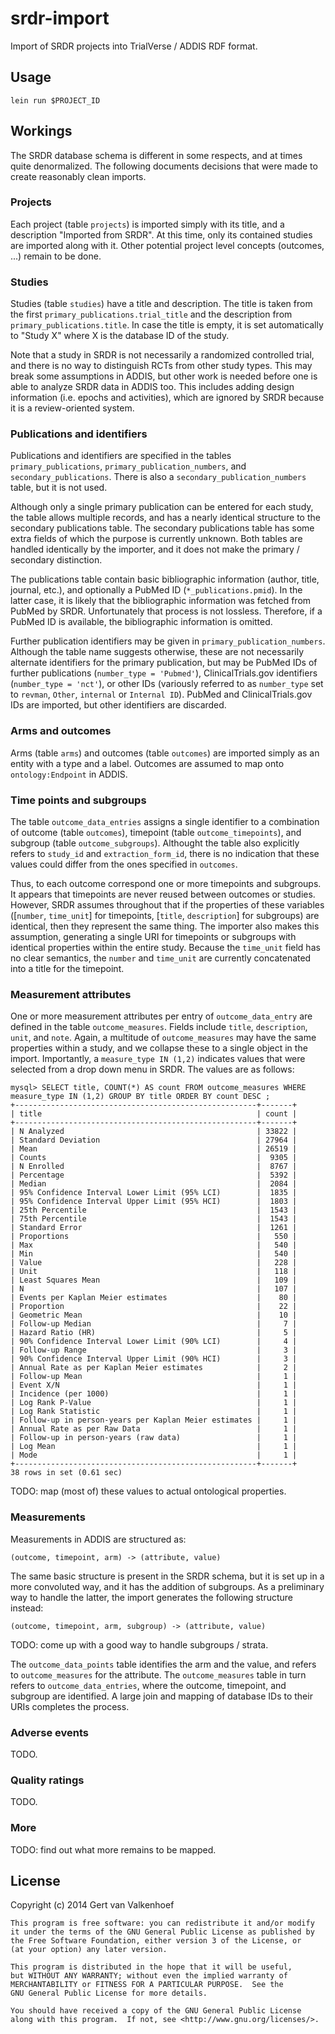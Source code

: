 # srdr-import

Import of SRDR projects into TrialVerse / ADDIS RDF format.

## Usage

`lein run $PROJECT_ID`

## Workings

The SRDR database schema is different in some respects, and at times quite denormalized. The following documents decisions that were made to create reasonably clean imports.

### Projects

Each project (table `projects`) is imported simply with its title, and a description "Imported from SRDR". At this time, only its contained studies are imported along with it. Other potential project level concepts (outcomes, ...) remain to be done.

### Studies

Studies (table `studies`) have a title and description. The title is taken from the first `primary_publications.trial_title` and the description from `primary_publications.title`. In case the title is empty, it is set automatically to "Study X" where X is the database ID of the study.

Note that a study in SRDR is not necessarily a randomized controlled trial, and there is no way to distinguish RCTs from other study types.
This may break some assumptions in ADDIS, but other work is needed before one is able to analyze SRDR data in ADDIS too.
This includes adding design information (i.e. epochs and activities), which are ignored by SRDR because it is a review-oriented system.

### Publications and identifiers

Publications and identifiers are specified in the tables `primary_publications`, `primary_publication_numbers`, and `secondary_publications`. There is also a `secondary_publication_numbers` table, but it is not used.

Although only a single primary publication can be entered for each study, the table allows multiple records, and has a nearly identical structure to the secondary publications table. The secondary publications table has some extra fields of which the purpose is currently unknown. Both tables are handled identically by the importer, and it does not make the primary / secondary distinction.

The publications table contain basic bibliographic information (author, title, journal, etc.), and optionally a PubMed ID (`*_publications.pmid`). In the latter case, it is likely that the bibliographic information was fetched from PubMed by SRDR. Unfortunately that process is not lossless. Therefore, if a PubMed ID is available, the bibliographic information is omitted.

Further publication identifiers may be given in `primary_publication_numbers`. Although the table name suggests otherwise, these are not necessarily alternate identifiers for the primary publication, but may be PubMed IDs of further publications (`number_type = 'Pubmed'`), ClinicalTrials.gov identifiers (`number_type = 'nct'`), or other IDs (variously referred to as `number_type` set to `revman`, `Other`, `internal` or `Internal ID`). PubMed and ClinicalTrials.gov IDs are imported, but other identifiers are discarded.

### Arms and outcomes

Arms (table `arms`) and outcomes (table `outcomes`) are imported simply as an entity with a type and a label. Outcomes are assumed to map onto `ontology:Endpoint` in ADDIS.

### Time points and subgroups

The table `outcome_data_entries` assigns a single identifier to a combination of outcome (table `outcomes`), timepoint (table `outcome_timepoints`), and subgroup (table `outcome_subgroups`). Althought the table also explicitly refers to `study_id` and `extraction_form_id`, there is no indication that these values could differ from the ones specified in `outcomes`.

Thus, to each outcome correspond one or more timepoints and subgroups. It appears that timepoints are never reused between outcomes or studies. However, SRDR assumes throughout that if the properties of these variables ([`number`, `time_unit`] for timepoints, [`title`, `description`] for subgroups) are identical, then they represent the same thing. The importer also makes this assumption, generating a single URI for timepoints or subgroups with identical properties within the entire study. Because the `time_unit` field has no clear semantics, the `number` and `time_unit` are currently concatenated into a title for the timepoint.

### Measurement attributes

One or more measurement attributes per entry of `outcome_data_entry` are defined in the table `outcome_measures`. Fields include `title`, `description`, `unit`, and `note`. Again, a multitude of `outcome_measures` may have the same properties within a study, and we collapse these to a single object in the import. Importantly, a `measure_type IN (1,2)` indicates values that were selected from a drop down menu in SRDR. The values are as follows:

    mysql> SELECT title, COUNT(*) AS count FROM outcome_measures WHERE measure_type IN (1,2) GROUP BY title ORDER BY count DESC ;
    +------------------------------------------------------+-------+
    | title                                                | count |
    +------------------------------------------------------+-------+
    | N Analyzed                                           | 33822 |
    | Standard Deviation                                   | 27964 |
    | Mean                                                 | 26519 |
    | Counts                                               |  9305 |
    | N Enrolled                                           |  8767 |
    | Percentage                                           |  5392 |
    | Median                                               |  2084 |
    | 95% Confidence Interval Lower Limit (95% LCI)        |  1835 |
    | 95% Confidence Interval Upper Limit (95% HCI)        |  1803 |
    | 25th Percentile                                      |  1543 |
    | 75th Percentile                                      |  1543 |
    | Standard Error                                       |  1261 |
    | Proportions                                          |   550 |
    | Max                                                  |   540 |
    | Min                                                  |   540 |
    | Value                                                |   228 |
    | Unit                                                 |   118 |
    | Least Squares Mean                                   |   109 |
    | N                                                    |   107 |
    | Events per Kaplan Meier estimates                    |    80 |
    | Proportion                                           |    22 |
    | Geometric Mean                                       |    10 |
    | Follow-up Median                                     |     7 |
    | Hazard Ratio (HR)                                    |     5 |
    | 90% Confidence Interval Lower Limit (90% LCI)        |     4 |
    | Follow-up Range                                      |     3 |
    | 90% Confidence Interval Upper Limit (90% HCI)        |     3 |
    | Annual Rate as per Kaplan Meier estimates            |     2 |
    | Follow-up Mean                                       |     1 |
    | Event X/N                                            |     1 |
    | Incidence (per 1000)                                 |     1 |
    | Log Rank P-Value                                     |     1 |
    | Log Rank Statistic                                   |     1 |
    | Follow-up in person-years per Kaplan Meier estimates |     1 |
    | Annual Rate as per Raw Data                          |     1 |
    | Follow-up in person-years (raw data)                 |     1 |
    | Log Mean                                             |     1 |
    | Mode                                                 |     1 |
    +------------------------------------------------------+-------+
    38 rows in set (0.61 sec)


TODO: map (most of) these values to actual ontological properties.

### Measurements

Measurements in ADDIS are structured as:

    (outcome, timepoint, arm) -> (attribute, value)

The same basic structure is present in the SRDR schema, but it is set up in a more convoluted way, and it has the addition of subgroups. As a preliminary way to handle the latter, the import generates the following structure instead:

    (outcome, timepoint, arm, subgroup) -> (attribute, value)

TODO: come up with a good way to handle subgroups / strata.

The `outcome_data_points` table identifies the arm and the value, and refers to `outcome_measures` for the attribute.
The `outcome_measures` table in turn refers to `outcome_data_entries`, where the outcome, timepoint, and subgroup are identified.
A large join and mapping of database IDs to their URIs completes the process.

### Adverse events

TODO.

### Quality ratings

TODO.

### More

TODO: find out what more remains to be mapped.

## License

Copyright (c) 2014 Gert van Valkenhoef

    This program is free software: you can redistribute it and/or modify
    it under the terms of the GNU General Public License as published by
    the Free Software Foundation, either version 3 of the License, or
    (at your option) any later version.

    This program is distributed in the hope that it will be useful,
    but WITHOUT ANY WARRANTY; without even the implied warranty of
    MERCHANTABILITY or FITNESS FOR A PARTICULAR PURPOSE.  See the
    GNU General Public License for more details.

    You should have received a copy of the GNU General Public License
    along with this program.  If not, see <http://www.gnu.org/licenses/>.
